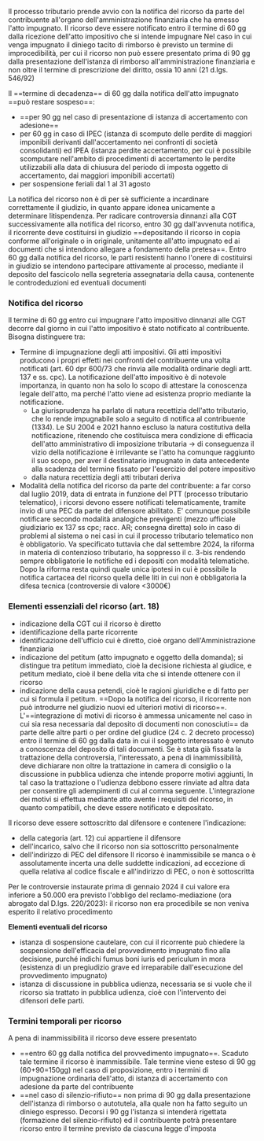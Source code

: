 Il processo tributario prende avvio con la notifica del ricorso da parte del contribuente all'organo dell'amministrazione finanziaria che ha emesso l'atto impugnato.
Il ricorso deve essere notificato entro il termine di 60 gg dalla ricezione dell'atto impositivo che si intende impugnare
Nel caso in cui venga impugnato il diniego tacito di rimborso è previsto un termine di improcedibilità, per cui il ricorso non può essere presentato prima di 90 gg dalla presentazione dell'istanza di rimborso all'amministrazione finanziaria e non oltre il termine di prescrizione del diritto, ossia 10 anni (21 d.lgs. 546/92)

Il ==termine di decadenza== di 60 gg dalla notifica dell'atto impugnato ==può restare sospeso==:
- ==per 90 gg nel caso di presentazione di istanza di accertamento con adesione==
- per 60 gg in caso di IPEC (istanza di scomputo delle perdite di maggiori imponibili derivanti dall'accertamento nei confronti di società consolidanti) ed IPEA (istanza perdite accertamento, per cui è possibile scomputare nell'ambito di procedimenti di accertamento le perdite utilizzabili alla data di chiusura del periodo di imposta oggetto di accertamento, dai maggiori imponibili accertati)
- per sospensione feriali dal 1 al 31 agosto

La notifica del ricorso non è di per sè sufficiente a incardinare correttamente il giudizio, in quanto appare idonea unicamente a determinare litispendenza.
Per radicare controversia dinnanzi alla CGT successivamente alla notifica del ricorso, entro 30 gg dall'avvenuta notifica, il ricorrente deve costituirsi in giudizio ==depositando il ricorso in copia conforme all'originale o in originale, unitamente all'atto impugnato ed ai documenti che si intendono allegare a fondamento della pretesa==. 
Entro 60 gg dalla notifica del ricorso, le parti resistenti hanno l'onere di costituirsi in giudizio se intendono partecipare attivamente al processo, mediante il deposito del fascicolo nella segreteria assegnataria della causa, contenente le controdeduzioni ed eventuali documenti

### Notifica del ricorso
Il termine di 60 gg entro cui impugnare l'atto impositivo dinnanzi alle CGT decorre dal giorno in cui l'atto impositivo è stato notificato al contribuente. 
Bisogna distinguere tra:
- Termine di impugnazione degli atti impositivi. Gli atti impositivi producono i propri effetti nei confronti del contribuente una volta notificati (art. 60 dpr 600/73 che rinvia alle modalità ordinarie degli artt. 137 e ss. cpc). La notificazione dell'atto impositivo è di notevole importanza, in quanto non ha solo lo scopo di attestare la conoscenza legale dell'atto, ma perché l'atto viene ad esistenza proprio mediante la notificazione. 
	- La giurisprudenza ha parlato di natura recettizia dell'atto tributario, che lo rende impugnabile solo a seguito di notifica al contribuente (1334). Le SU 2004 e 2021 hanno escluso la natura costitutiva della notificazione, ritenendo che costituisca mera condizione di efficacia dell'atto amministrativo di imposizione tributaria -> di conseguenza il vizio della notificazione è irrilevante se l'atto ha comunque raggiunto il suo scopo, per aver il destinatario impugnato in data antecedente alla scadenza del termine fissato per l'esercizio del potere impositivo
	- dalla natura recettizia degli atti tributari deriva 
- Modalità della notifica del ricorso da parte del contribuente: a far corso dal luglio 2019, data di entrata in funzione del PTT (processo tributario telematico), i ricorsi devono essere notificati telematicamente, tramite invio di una PEC da parte del difensore abilitato. E' comunque possibile notificare secondo modalità analogiche previgenti (mezzo ufficiale giudiziario ex 137 ss cpc; racc. AR; consegna diretta) solo in caso di problemi al sistema o nei casi in cui il processo tributario telematico non è obbligatorio. Va specificato tuttavia che dal settembre 2024, la riforma in materia di contenzioso tributario, ha soppresso il c. 3-bis rendendo sempre obbligatorie le notifiche ed i depositi con modalità telematiche. Dopo la riforma resta quindi quale unica ipotesi in cui è possibile la notifica cartacea del ricorso quella delle liti in cui non è obbligatoria la difesa tecnica (controversie di valore <3000€)

### Elementi essenziali del ricorso (art. 18)
- indicazione della CGT cui il ricorso è diretto
- identificazione della parte ricorrente
- identificazione dell'ufficio cui è diretto, cioè organo dell'Amministrazione finanziaria
- indicazione del petitum (atto impugnato e oggetto della domanda); si distingue tra petitum immediato, cioè la decisione richiesta al giudice, e petitum mediato, cioè il bene della vita che si intende ottenere con il ricorso
- indicazione della causa petendi, cioè le ragioni giuridiche e di fatto per cui si formula il petitum.
==Dopo la notifica del ricorso, il ricorrente non può introdurre nel giudizio nuovi ed ulteriori motivi di ricorso==.
L'==integrazione di motivi di ricorso è ammessa unicamente nel caso in cui sia resa necessaria dal deposito di documenti non conosciuti== da parte delle altre parti o per ordine del giudice (24 c. 2 decreto processo) entro il termine di 60 gg dalla data in cui il soggetto interessato è venuto a conoscenza del deposito di tali documenti. Se è stata già fissata la trattazione della controversia, l'interessato, a pena di inammissibilità, deve dichiarare non oltre la trattazione in camera di consiglio o la discussione in pubblica udienza che intende proporre motivi aggiunti, In tal caso la trattazione o l'udienza debbono essere rinviate ad altra data per consentire gli adempimenti di cui al comma seguente. L'integrazione dei motivi si effettua mediante atto avente i requisiti del ricorso, in quanto compatibili, che deve essere notificato e depositato.

Il ricorso deve essere sottoscritto dal difensore e contenere l'indicazione:
- della categoria (art. 12) cui appartiene il difensore
- dell'incarico, salvo che il ricorso non sia sottoscritto personalmente
- dell'indirizzo di PEC del difensore
Il ricorso è inammissibile se manca o è assolutamente incerta una delle suddette indicazioni, ad eccezione di quella relativa al codice fiscale e all'indirizzo di PEC, o non è sottoscritta

Per le controversie instaurate prima di gennaio 2024 il cui valore era inferiore a 50.000 era previsto l'obbligo del reclamo-mediazione (ora abrogato dal D.lgs. 220/2023): il ricorso non era procedibile se non veniva esperito il relativo procedimento


**Elementi eventuali del ricorso**
- istanza di sospensione cautelare, con cui il ricorrente può chiedere la sospensione dell'efficacia del provvedimento impugnato fino alla decisione, purché indichi fumus boni iuris ed periculum in mora (esistenza di un pregiudizio grave ed irreparabile dall'esecuzione del provvedimento impugnato)
- istanza di discussione in pubblica udienza, necessaria se si vuole che il ricorso sia trattato in pubblica udienza, cioè con l'intervento dei difensori delle parti.


### Termini temporali per ricorso
A pena di inammissibilità il ricorso deve essere presentato
- ==entro 60 gg dalla notifica del provvedimento impugnato==. Scaduto tale termine il ricorso è inammissibile. Tale termine viene esteso di 90 gg (60+90=150gg) nel caso di proposizione, entro i termini di impugnazione ordinaria dell'atto, di istanza di accertamento con adesione da parte del contribuente
- ==nel caso di silenzio-rifiuto== non prima di 90 gg dalla presentazione dell'istanza di rimborso o autotutela, alla quale non ha fatto seguito un diniego espresso. Decorsi i 90 gg l'istanza si intenderà rigettata (formazione del silenzio-rifiuto) ed il contribuente potrà presentare ricorso entro il termine previsto da ciascuna legge d'imposta

